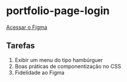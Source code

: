 # portfolio-page-login

[Acessar o Figma](https://www.figma.com/file/O0ngrZUqIfKzlL8igaNsvc/%F0%9F%92%AA--Atividade---Criando-Menu-Responsivo?node-id=0%3A1&t=hgCnwahkUUga5BsZ-0)

## Tarefas

1. Exibir um menu do tipo hambúrguer
2. Boas práticas de componentização no CSS
3. Fidelidade ao Figma

